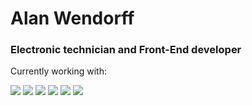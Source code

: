# Alan Wendorff

<h3><b>Electronic technician and Front-End developer</b></h3>

Currently working with:

<a href="https://nextjs.org/"><img src="https://img.shields.io/badge/-Next-087ea4?logo=nextdotjs&logoColor=white"/></a>
<a href="https://www.typescriptlang.org/"><img src="https://img.shields.io/badge/-TypeScript-3178C6?logo=TypeScript&logoColor=white"/></a>
<a href="https://sass-lang.com/"><img src="https://img.shields.io/badge/-Sass-CC6699?logo=Sass&logoColor=white"/></a>
<a href="https://www.framer.com/"><img src="https://img.shields.io/badge/-Framer%20Motion-6c1991?logo=framer"/></a>
<a href="https://storybook.js.org/"><img src="https://img.shields.io/badge/-Storybook-FF4785?logo=Storybook&logoColor=white"/></a>
<a href="https://www.atlassian.com/es/software/jira"><img src="https://img.shields.io/badge/-Jira-0052CC?logo=Jira-Software"/></a>


